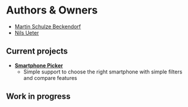 # Authors & Owners
- [Martin Schulze Beckendorf](https://github.com/Mattizin)
- [Nils Ueter](https://github.com/NilsUeter)

## Current projects
- **[Smartphone Picker](https://smartphone-picker.com)**
    - Simple support to choose the right smartphone with simple filters and compare features

## Work in progress